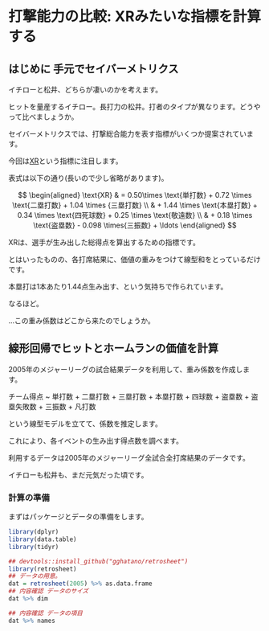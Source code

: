 打撃能力の比較: XRみたいな指標を計算する
====

## はじめに 手元でセイバーメトリクス

イチローと松井、どちらが凄いのかを考えます。

ヒットを量産するイチロー。長打力の松井。打者のタイプが異なります。どうやって比べましょうか。

セイバーメトリクスでは、打撃総合能力を表す指標がいくつか提案されています。

今回は[XR](http://baseballconcrete.web.fc2.com/glossary.html#xr)という指標に注目します。

表式は以下の通り(長いので少し省略があります)。

$$
\begin{aligned}
\text{XR} & = 0.50\times \text{単打数} + 0.72 \times \text{二塁打数} + 1.04 \times {三塁打数} \\
          & + 1.44 \times \text{本塁打数} + 0.34 \times \text{四死球数} +  0.25 \times \text{敬遠数} \\ 
          & + 0.18 \times \text{盗塁数} - 0.098 \times{三振数} + \ldots 
\end{aligned}
$$

XRは、選手が生み出した総得点を算出するための指標です。

とはいったものの、各打席結果に、価値の重みをつけて線型和をとっているだけです。

本塁打は1本あたり1.44点生み出す、という気持ちで作られています。

なるほど。

...この重み係数はどこから来たのでしょうか。

## 線形回帰でヒットとホームランの価値を計算

2005年のメジャーリーグの試合結果データを利用して、重み係数を作成します。

チーム得点 ~ 単打数 + 二塁打数 + 三塁打数 + 本塁打数 + 四球数 + 盗塁数 + 盗塁失敗数 + 三振数 + 凡打数 

という線型モデルを立てて、係数を推定します。

これにより、各イベントの生み出す得点数を調べます。

利用するデータは2005年のメジャーリーグ全試合全打席結果のデータです。

イチローも松井も、まだ元気だった頃です。

### 計算の準備

まずはパッケージとデータの準備をします。


```r
library(dplyr)
library(data.table)
library(tidyr)

## devtools::install_github("gghatano/retrosheet")
library(retrosheet)
## データの用意。
dat = retrosheet(2005) %>% as.data.frame
## 内容確認 データのサイズ
dat %>% dim

## 内容確認 データの項目
dat %>% names
```















